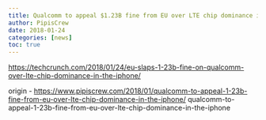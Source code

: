 ```yaml
---
title: Qualcomm to appeal $1.23B fine from EU over LTE chip dominance in the iPhone
author: PipisCrew
date: 2018-01-24
categories: [news]
toc: true
---
```


https://techcrunch.com/2018/01/24/eu-slaps-1-23b-fine-on-qualcomm-over-lte-chip-dominance-in-the-iphone/

origin - https://www.pipiscrew.com/2018/01/qualcomm-to-appeal-1-23b-fine-from-eu-over-lte-chip-dominance-in-the-iphone/ qualcomm-to-appeal-1-23b-fine-from-eu-over-lte-chip-dominance-in-the-iphone